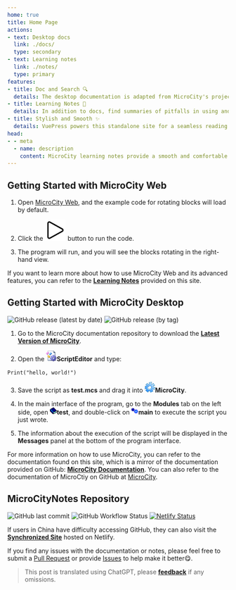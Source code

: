 ```yaml
---
home: true
title: Home Page
actions:
- text: Desktop docs
  link: ./docs/
  type: secondary
- text: Learning notes
  link: ./notes/
  type: primary
features:
- title: Doc and Search 🔍
  details: The desktop documentation is adapted from MicroCity's project docs with slight modifications. Quickly search and navigate content using the website's search functionality.
- title: Learning Notes 📔
  details: In addition to docs, find summaries of pitfalls in using and learning MicroCity Web/Desktop. These notes aim to help you avoid as many pitfalls as possible.
- title: Stylish and Smooth ✨
  details: VuePress powers this standalone site for a seamless reading and documentation reference. Install it as a Progressive Web App (PWA) for anytime access, irrespective of network constraints.
head:
- - meta
  - name: description
    content: MicroCity learning notes provide a smooth and comfortable documentation search and learning experience. You can use the website's search functionality to quickly find and navigate to content. In addition to the documentation, there are also summaries and records of pitfalls encountered during the use and learning of MicroCity, helping you navigate as smoothly as possible.
---
```


## Getting Started with MicroCity Web

1. Open [MicroCity Web](https://microcity.gitee.io/), and the example code for rotating blocks will load by default.

2. Click the ![Play](../images/note/play.svg) button to run the code.

3. The program will run, and you will see the blocks rotating in the right-hand view.

If you want to learn more about how to use MicroCity Web and its advanced features, you can refer to the [**Learning Notes**](./notes/) provided on this site.

## Getting Started with MicroCity Desktop
![GitHub release (latest by date)](https://img.shields.io/github/v/release/microcity/Desktop) ![GitHub release (by tag)](https://img.shields.io/github/downloads/microcity/Desktop/latest/total)

1. Go to the MicroCity documentation repository to download the [**Latest Version of MicroCity**](https://github.com/microcity/Desktop/releases/latest).

2. Open the ![icon](../images/doc/icon_script_editor.png)**ScriptEditor** and type:
```lua:no-line-numbers
Print("hello, world!")
```

3. Save the script as **test.mcs** and drag it into ![icon](../images/doc/icon_microcity.png)**MicroCity**.

4. In the main interface of the program, go to the **Modules** tab on the left side, open ![icon](../images/doc/icon_module_file.png)**test**, and double-click on ![icon](../images/doc/icon_module.png)**main** to execute the script you just wrote.

5. The information about the execution of the script will be displayed in the **Messages** panel at the bottom of the program interface.

For more information on how to use MicroCity, you can refer to the documentation found on this site, which is a mirror of the documentation provided on GitHub: [**MicroCity Documentation**](./docs/). You can also refer to the documentation of MicroCtiy on GitHub at [MicroCity](https://microcity.github.io/).

## MicroCityNotes Repository

![GitHub last commit](https://img.shields.io/github/last-commit/huuhghhgyg/MicroCityNotes) ![GitHub Workflow Status](https://img.shields.io/github/actions/workflow/status/huuhghhgyg/MicroCityNotes/DeployPage.yml?branch=main) [![Netlify Status](https://api.netlify.com/api/v1/badges/fe05238c-93ee-44db-84cf-7f805d43520a/deploy-status)](https://mcn.zhhuu.top)

<A2hs/>

If users in China have difficulty accessing GitHub, they can also visit the [**Synchronized Site**](https://mcn.zhhuu.top) hosted on Netlify.

If you find any issues with the documentation or notes, please feel free to submit a [Pull Request](https://github.com/huuhghhgyg/MicroCityNotes/pulls) or provide [Issues](https://github.com/huuhghhgyg/MicroCityNotes/issues) to help make it better😋.

> This post is translated using ChatGPT, please [**feedback**](https://github.com/huuhghhgyg/MicroCityNotes/issues/new) if any omissions.